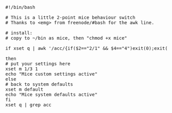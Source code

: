 <pre>#!/bin/bash

# This is a little 2-point mice behaviour switch
# Thanks to &lt;emg> from freenode/#bash for the awk line.

# install:
# copy to ~/bin as mice, then "chmod +x mice"

if xset q | awk '/acc/{if($2=="2/1" &#038;&#038; $4=="4")exit(0);exit(1)}'

then 
# put your settings here
xset m 1/3 1
echo "Mice custom settings active"
else 
# back to system defaults
xset m default
echo "Mice system defaults active"
fi
xset q | grep acc</pre>